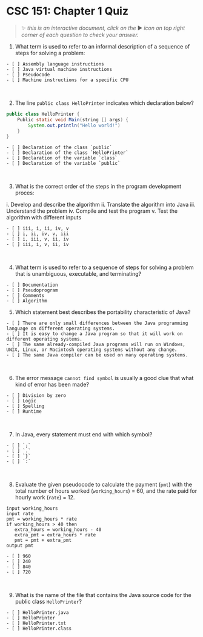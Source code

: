 # CSC 151: Chapter 1 Quiz

> ✨ _this is an interactive document, click on the_ ▶ _icon on top right corner of each question to check your answer._


1. What term is used to refer to an informal description of a sequence of steps for solving a problem:

```|{type:'quiz', quiz_type:'singlechoice', quiz_answers:'2'}
- [ ] Assembly language instructions
- [ ] Java virtual machine instructions
- [ ] Pseudocode
- [ ] Machine instructions for a specific CPU
```
<br>

2. The line `public class HelloPrinter` indicates which declaration below?

```java |{type:'info', range: {start:0, end: 0}}
public class HelloPrinter {
    Public static void Main(string [] args) {
        System.out.println("Hello world!")
    }
}
```

```|{type:'quiz', quiz_type:'singlechoice', quiz_answers:'1'}
- [ ] Declaration of the class `public`
- [ ] Declaration of the class `HelloPrinter`
- [ ] Declaration of the variable `class`
- [ ] Declaration of the variable `public`
```
<br>

3. What is the correct order of the steps in the program development proces:

i. Develop and describe the algorithm
ii. Translate the algorithm into Java
iii. Understand the problem
iv. Compile and test the program
v. Test the algorithm with different inputs

```|{type:'quiz', quiz_type:'singlechoice', quiz_answers:'0'}
- [ ] iii, i, ii, iv, v
- [ ] i, ii, iv, v, iii
- [ ] i, iii, v, ii, iv
- [ ] iii, i, v, ii, iv
```
<br>

4. What term is used to refer to a sequence of steps for solving a problem that is unambiguous, executable, and terminating?

```|{type:'quiz', quiz_type:'singlechoice', quiz_answers:'3'}
- [ ] Documentation
- [ ] Pseudoprogram
- [ ] Comments
- [ ] Algorithm
```

5. Which statement best describes the portability characteristic of Java?

```|{type:'quiz', quiz_type:'singlechoice', quiz_answers:'2'}
- [ ] There are only small differences between the Java programming language on different operating systems.
- [ ] It is easy to change a Java program so that it will work on different operating systems.
- [ ] The same already-compiled Java programs will run on Windows, UNIX, Linux, or Macintosh operating systems without any change.
- [ ] The same Java compiler can be used on many operating systems.
```
<br>

6. The error message `cannot find symbol` is usually a good clue that what kind of error has been made?

```|{type:'quiz', quiz_type:'singlechoice', quiz_answers:'2'}
- [ ] Division by zero
- [ ] Logic
- [ ] Spelling
- [ ] Runtime
```
<br>

7. In Java, every statement must end with which symbol?

```|{type:'quiz', quiz_type:'singlechoice', quiz_answers:'0'}
- [ ] `;`
- [ ] `.`
- [ ] `}`
- [ ] `:`
```
<br>

8. Evaluate the given pseudocode to calculate the payment (`pmt`) with the total number of hours worked (`working_hours`) = 60, and the rate paid for hourly work (`rate`) = 12.

```
input working_hours
input rate
pmt = working_hours * rate
if working_hours > 40 then
   extra_hours = working_hours - 40
   extra_pmt = extra_hours * rate
   pmt = pmt + extra_pmt
output pmt
```

```|{type:'quiz', quiz_type:'singlechoice', quiz_answers:'0'}
- [ ] 960
- [ ] 240
- [ ] 840
- [ ] 720
```
<br>

9. What is the name of the file that contains the Java source code for the public class `HelloPrinter`?

```|{type:'quiz', quiz_type:'singlechoice', quiz_answers:'0'}
- [ ] HelloPrinter.java
- [ ] HelloPrinter
- [ ] HelloPrinter.txt
- [ ] HelloPrinter.class
```
<br>
